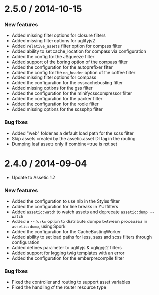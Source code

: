 2.5.0 / 2014-10-15
==================

### New features

* Added missing filter options for closure filters.
* Added missing filter options for uglifyjs2
* Added `relative_assets` filter option for compass filter
* Added ability to set cache_location for compass via configuration
* Added the config for the JSqueeze filter
* Added support of the boring option of the compass filter
* Added the configuration for the autoprefixer filter
* Added the config for the `no_header` option of the coffee filter
* Added missing filter options for compass
* Added the configuration for the csscachebusting filter
* Added missing options for the gss filter
* Added the configuration for the minifycsscompressor filter
* Added the configuration for the packer filter
* Added the configuration for the roole filter
* Added missing options for the scssphp filter

### Bug fixes

* Added "web" folder as a default load path for the scss filter
* Skip assets created by the assetic.asset DI tag in the routing
* Dumping leaf assets only if combine=true is not set

2.4.0 / 2014-09-04
==================

* Update to Assetic 1.2

### New features

* Added the configuration to use nib in the Stylus filter
* Added the configuration for line breaks in YUI filters
* Added `assetic:watch` to watch assets and deprecate `assetic:dump --watch`
* Added a `--forks` option to distribute dumps between processes in `assetic:dump`, using Spork
* Added the configuration for the CacheBustingWorker
* Added ability to set load paths for less, sass and scss filters through configuration
* Added defines parameter to uglifyjs & ugligyjs2 filters
* Added support for logging twig templates with an error
* Added the configuration for the emberprecompile filter

### Bug fixes

* Fixed the controller and routing to support asset variables
* Fixed the handling of the router resource type
